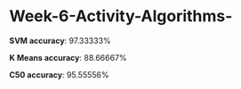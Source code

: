 # Week-6-Activity-Algorithms-


**SVM accuracy**: 97.33333%

**K Means accuracy**: 88.66667%

**C50 accuracy**: 95.55556% 
